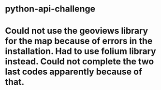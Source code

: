 # python-api-challenge
# Could not use the geoviews library for the map because of errors in the installation. Had to use folium library instead. Could not complete the two last codes apparently because of that.